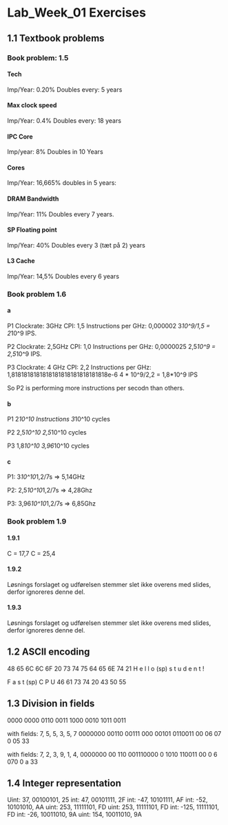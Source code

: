 # Lab_Week_01 Exercises

## 1.1 Textbook problems

### Book problem: 1.5

#### Tech

Imp/Year: 0.20%
Doubles every: 5 years

#### Max clock speed


Imp/Year: 0.4%
Doubles every: 18 years

#### IPC Core

Imp/year: 8%
Doubles in 10 Years

#### Cores

Imp/Year: 16,665%
doubles in 5 years:

#### DRAM Bandwidth

Imp/Year: 11%
Doubles every 7 years.

#### SP Floating point


Imp/Year: 40%
Doubles every 3 (tæt på 2) years


#### L3 Cache

Imp/Year: 14,5%
Doubles every 6 years

### Book problem 1.6
#### a
P1
Clockrate: 3GHz
CPI: 1,5
Instructions per GHz: 0,000002
3*10^9/1,5 = 2*10^9 IPS.

P2
Clockrate: 2,5GHz
CPI: 1,0
Instructions per GHz: 0,0000025
2,5*10^9 = 2,5*10^9 IPS.


P3
Clockrate: 4 GHz
CPI: 2,2
Instructions per GHz: 1,8181818181818181818181818181818e-6
4 * 10^9/2,2 = 1,8*10^9 IPS

So P2 is performing more instructions per secodn than others.

#### b
P1
2*10^10 Instructions
3*10^10 cycles

P2
2,5*10^10
2,5*10^10 cycles

P3
1,8*10^10
3,96*10^10 cycles


#### c
P1:
3*10^10*1,2/7s => 5,14GHz

P2:
2,5*10^10*1,2/7s => 4,28Ghz

P3: 
3,96*10^10*1,2/7s => 6,85Ghz

### Book problem 1.9

#### 1.9.1
C = 17,7
C = 25,4

#### 1.9.2
Løsnings forslaget og udførelsen stemmer slet ikke overens med slides, derfor ignoreres denne del.

#### 1.9.3
Løsnings forslaget og udførelsen stemmer slet ikke overens med slides, derfor ignoreres denne del.

## 1.2 ASCII encoding
48 65 6C 6C 6F 20 73 74 75 64 65 6E 74 21
H e l l o (sp) s t u d e n t !

F a s t (sp) C P U
46 61 73 74 20 43 50 55

## 1.3 Division in fields

0000 0000 0110 0011 1000 0010 1011 0011

with fields: 7, 5, 5, 3, 5, 7
0000000 00110 00111 000 00101 0110011
00 06 07 0 05 33

with fields: 7, 2, 3, 9, 1, 4, 
0000000 00 110 001110000 0 1010 110011
00 0 6 070 0 a 33

## 1.4 Integer representation

Uint: 37, 00100101, 25
int: 47, 00101111, 2F
int: -47, 10101111, AF
int: -52, 10101010, AA
uint: 253, 11111101, FD
uint: 253, 11111101, FD
int: -125, 11111101, FD
int: -26, 10011010, 9A
uint: 154, 10011010, 9A
